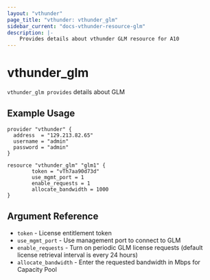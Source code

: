 ```yaml
---
layout: "vthunder"
page_title: "vthunder: vthunder_glm"
sidebar_current: "docs-vthunder-resource-glm"
description: |-
    Provides details about vthunder GLM resource for A10
---
```


# vthunder\_glm

`vthunder_glm provides` details about GLM
## Example Usage


```hcl
provider "vthunder" {
  address  = "129.213.82.65"
  username = "admin"
  password = "admin"
}

resource "vthunder_glm" "glm1" {
		token = "vTh7aa90d73d"
		use_mgmt_port = 1
	    enable_requests = 1
	    allocate_bandwidth = 1000
}
```

## Argument Reference

* `token` - License entitlement token
* `use_mgmt_port` - Use management port to connect to GLM
* `enable_requests` - Turn on periodic GLM license requests (default license retrieval interval is every 24 hours)
* `allocate_bandwidth` - Enter the requested bandwidth in Mbps for Capacity Pool
